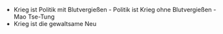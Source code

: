 + Krieg ist Politik mit Blutvergießen - Politik ist Krieg ohne Blutvergießen - Mao Tse-Tung
+ Krieg ist die gewaltsame Neu